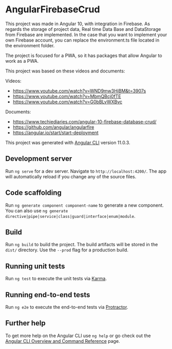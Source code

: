 # AngularFirebaseCrud

This project was made in Angular 10, with integration in Firebase. As regards the storage of project data, Real time Data Base and DataStorage from Firebase are implemented. In the case that you want to implement your own Firebase account, you can replace the environment.ts file located in the environment folder.

The project is focused for a PWA, so it has packages that allow Angular to work as a PWA.

This project was based on these videos and documents:

Videos:

- https://www.youtube.com/watch?v=WND9mw3HiBM&t=3907s
- https://www.youtube.com/watch?v=MbmQBcj0fTE
- https://www.youtube.com/watch?v=G0bBLvWXBvc

Documents:

- https://www.techiediaries.com/angular-10-firebase-database-crud/
- https://github.com/angular/angularfire
- https://angular.io/start/start-deployment

This project was generated with [Angular CLI](https://github.com/angular/angular-cli) version 11.0.3.

## Development server

Run `ng serve` for a dev server. Navigate to `http://localhost:4200/`. The app will automatically reload if you change any of the source files.

## Code scaffolding

Run `ng generate component component-name` to generate a new component. You can also use `ng generate directive|pipe|service|class|guard|interface|enum|module`.

## Build

Run `ng build` to build the project. The build artifacts will be stored in the `dist/` directory. Use the `--prod` flag for a production build.

## Running unit tests

Run `ng test` to execute the unit tests via [Karma](https://karma-runner.github.io).

## Running end-to-end tests

Run `ng e2e` to execute the end-to-end tests via [Protractor](http://www.protractortest.org/).

## Further help

To get more help on the Angular CLI use `ng help` or go check out the [Angular CLI Overview and Command Reference](https://angular.io/cli) page.
